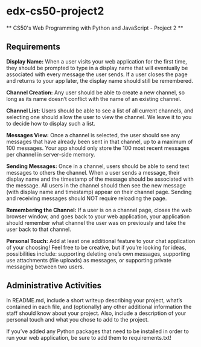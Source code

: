 # edx-cs50-project2
** CS50's Web Programming with Python and JavaScript - Project 2 **
## Requirements ##
**Display Name:**
When a user visits your web application for the first time, they should be prompted to type in a display name that will eventually be associated with every message the user sends. If a user closes the page and returns to your app later, the display name should still be remembered.

**Channel Creation:** Any user should be able to create a new channel, so long as its name doesn’t conflict with the name of an existing channel.

**Channel List:** 
Users should be able to see a list of all current channels, and selecting one should allow the user to view the channel. We leave it to you to decide how to display such a list.

**Messages View:**
Once a channel is selected, the user should see any messages that have already been sent in that channel, up to a maximum of 100 messages. Your app should only store the 100 most recent messages per channel in server-side memory.

**Sending Messages:**
Once in a channel, users should be able to send text messages to others the channel. When a user sends a message, their display name and the timestamp of the message should be associated with the message. All users in the channel should then see the new message (with display name and timestamp) appear on their channel page. Sending and receiving messages should NOT require reloading the page.

**Remembering the Channel:**
If a user is on a channel page, closes the web browser window, and goes back to your web application, your application should remember what channel the user was on previously and take the user back to that channel.

**Personal Touch:**
Add at least one additional feature to your chat application of your choosing! Feel free to be creative, but if you’re looking for ideas, possibilities include: supporting deleting one’s own messages, supporting use attachments (file uploads) as messages, or supporting private messaging between two users.

## Administrative Activities ##

In README.md, include a short writeup describing your project, what’s contained in each file, and (optionally) any other additional information the staff should know about your project. Also, include a description of your personal touch and what you chose to add to the project.

If you’ve added any Python packages that need to be installed in order to run your web application, be sure to add them to requirements.txt!
